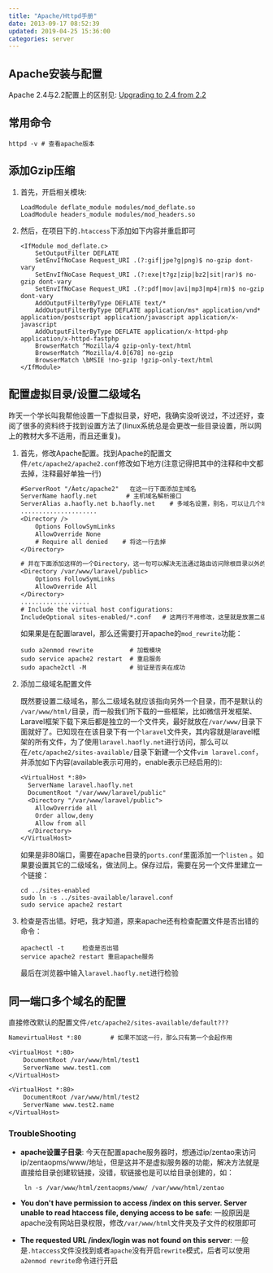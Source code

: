 ```yaml
---
title: "Apache/Httpd手册"
date: 2013-09-17 08:52:39
updated: 2019-04-25 15:36:00
categories: server
---
```

## Apache安装与配置

Apache 2.4与2.2配置上的区别见: [Upgrading to 2.4 from 2.2](http://httpd.apache.org/docs/2.4/upgrading.html#access)

## 常用命令

```shell
httpd -v # 查看apache版本
```
## 添加Gzip压缩

1. 首先，开启相关模块:

   ```shell
   LoadModule deflate_module modules/mod_deflate.so
   LoadModule headers_module modules/mod_headers.so
   ```

2. 然后，在项目下的`.htaccess`下添加如下内容并重启即可

   ```shell
   <IfModule mod_deflate.c>
       SetOutputFilter DEFLATE
       SetEnvIfNoCase Request_URI .(?:gif|jpe?g|png)$ no-gzip dont-vary
       SetEnvIfNoCase Request_URI .(?:exe|t?gz|zip|bz2|sit|rar)$ no-gzip dont-vary
       SetEnvIfNoCase Request_URI .(?:pdf|mov|avi|mp3|mp4|rm)$ no-gzip dont-vary
       AddOutputFilterByType DEFLATE text/*
       AddOutputFilterByType DEFLATE application/ms* application/vnd* application/postscript application/javascript application/x-javascript
       AddOutputFilterByType DEFLATE application/x-httpd-php application/x-httpd-fastphp
       BrowserMatch ^Mozilla/4 gzip-only-text/html
       BrowserMatch ^Mozilla/4.0[678] no-gzip
       BrowserMatch \bMSIE !no-gzip !gzip-only-text/html
   </IfModule>
   ```

## 配置虚拟目录/设置二级域名

<!--more-->

昨天一个学长叫我帮他设置一下虚拟目录，好吧，我确实没听说过，不过还好，查阅了很多的资料终于找到设置方法了(linux系统总是会更改一些目录设置，所以网上的教材大多不适用，而且还重复)。

1. 首先，修改Apache配置。找到Apache的配置文件`/etc/apache2/apache2.conf`修改如下地方(注意记得把其中的注释和中文都去掉，注释最好单独一行)

   ```tex
   #ServerRoot "/Âetc/apache2"   在这一行下面添加主域名
   ServerName haofly.net		# 主机域名解析接口
   ServerAlias a.haofly.net b.haofly.net	# 多域名设置，别名，可以让几个域名同时解析到统一入口
   .....................
   <Directory />
       Options FollowSymLinks
       AllowOverride None
       # Require all denied    # 将这一行去掉
   </Directory>
   
   # 并在下面添加这样的一个Directory，这一句可以解决无法通过路由访问除根目录以外的
   <Directory /var/www/laravel/public>
       Options FollowSymLinks
       AllowOverride All
   </Directory>
   ...................
   # Include the virtual host configurations:
   IncludeOptional sites-enabled/*.conf   # 这两行不用修改，这里就是放置二级域名配置的地方
   ```

   如果果是在配置laravel，那么还需要打开apache的`mod_rewrite`功能：

   ```shell
   sudo a2enmod rewrite          # 加载模块
   sudo service apache2 restart  # 重启服务
   sudo apache2ctl -M            # 验证是否夹在成功
   ```

2. 添加二级域名配置文件

   既然要设置二级域名，那么二级域名就应该指向另外一个目录，而不是默认的 `/var/www/html/`目录，而一般我们所下载的一些框架，比如微信开发框架、Laravel框架下载下来后都是独立的一个文件夹，最好就放在`/var/www/`目录下面就好了。已知现在在该目录下有一个`laravel`文件夹，其内容就是laravel框架的所有文件，为了使用`laravel.haofly.net`进行访问，那么可以在`/etc/apache2/sites-available/`目录下新建一个文件`vim laravel.conf`，并添加如下内容(available表示可用的，enable表示已经启用的):

   ```tex
   <VirtualHost *:80>
     ServerName laravel.haofly.net
     DocumentRoot "/var/www/laravel/public"
     <Directory "/var/www/laravel/public">
       AllowOverride all
       Order allow,deny
       Allow from all
     </Directory>
   </VirtualHost>
   ```

   如果是非80端口，需要在apache目录的`ports.conf`里面添加一个`listen` 。如果要设置其它的二级域名，做法同上。保存过后，需要在另一个文件里建立一个链接： 

   ```shell
   cd ../sites-enabled
   sudo ln -s ../sites-available/laravel.conf
   sudo service apache2 restart
   ```

3. 检查是否出错。好吧，我才知道，原来apache还有检查配置文件是否出错的命令：

   ```shell
   apachectl -t     检查是否出错
   service apache2 restart 重启apache服务
   ```

   最后在浏览器中输入`laravel.haofly.net`进行检验

## 同一端口多个域名的配置

直接修改默认的配置文件`/etc/apache2/sites-available/default???`

```tex
NamevirtualHost *:80		# 如果不加这一行，那么只有第一个会起作用

<VirtualHost *:80>
	DocumentRoot /var/www/html/test1
	ServerName www.test1.com    
</VirtualHost>

<VirtualHost *:80>
	DocumentRoot /var/www/html/test2
	ServerName www.test2.name
</VirtualHost>
```

### TroubleShooting

- **apache设置子目录**: 今天在配置apache服务器时，想通过ip/zentao来访问ip/zentaopms/www/地址，但是这并不是虚拟服务器的功能，解决方法就是直接给目录创建软链接，没错，软链接也是可以给目录创建的，如：

  ```shell
   ln -s /var/www/html/zentaopms/www/ /var/www/html/zentao
  ```

- **You don't have permission to access /index on this server. Server unable to read htaccess file, denying access to be safe**: 一般原因是apache没有网站目录权限，修改`/var/www/html`文件夹及子文件的权限即可

- **The requested URL /index/login was not found on this server**: 一般是`.htaccess`文件没找到或者`apache`没有开启`rewrite`模式，后者可以使用`a2enmod rewrite`命令进行开启
